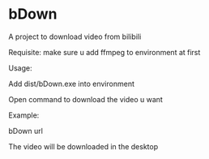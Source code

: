 # bDown
A project to download video from bilibili

Requisite: make sure u add ffmpeg to environment at first

Usage:

Add dist/bDown.exe into environment

Open command to download the video u want

Example:

bDown url

The video will be downloaded in the desktop

